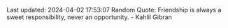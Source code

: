 Last updated: 2024-04-02 17:53:07
Random Quote: Friendship is always a sweet responsibility, never an opportunity. - Kahlil Gibran